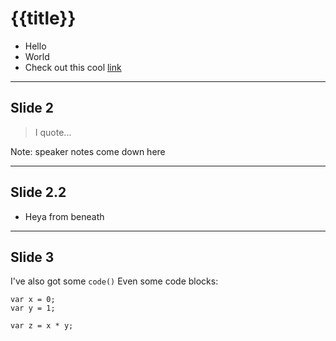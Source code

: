 # {{title}}

* Hello
* World
* Check out this cool [link](http://www.dsebastien.net)

---

## Slide 2

> I quote...

Note: speaker notes come down here

----

## Slide 2.2

* Heya from beneath

---

## Slide 3

I've also got some `code()`
Even some code blocks:

```
var x = 0;
var y = 1;

var z = x * y;
```
